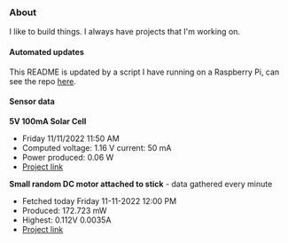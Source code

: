 ### About
I like to build things. I always have projects that I'm working on.

#### Automated updates
This README is updated by a script I have running on a Raspberry Pi, can see the repo [here](https://github.com/jdc-cunningham/raspi-git-repo-updater).

#### Sensor data
**5V 100mA Solar Cell**
- Friday 11/11/2022 11:50 AM
- Computed voltage: 1.16 V current: 50 mA
- Power produced: 0.06 W
- [Project link](https://github.com/jdc-cunningham/raspisolarplotter)

**Small random DC motor attached to stick** - data gathered every minute
- Fetched today Friday 11-11-2022 12:00 PM
- Produced: 172.723 mW
- Highest: 0.112V 0.0035A
- [Project link](https://github.com/jdc-cunningham/turbine-raspi)
